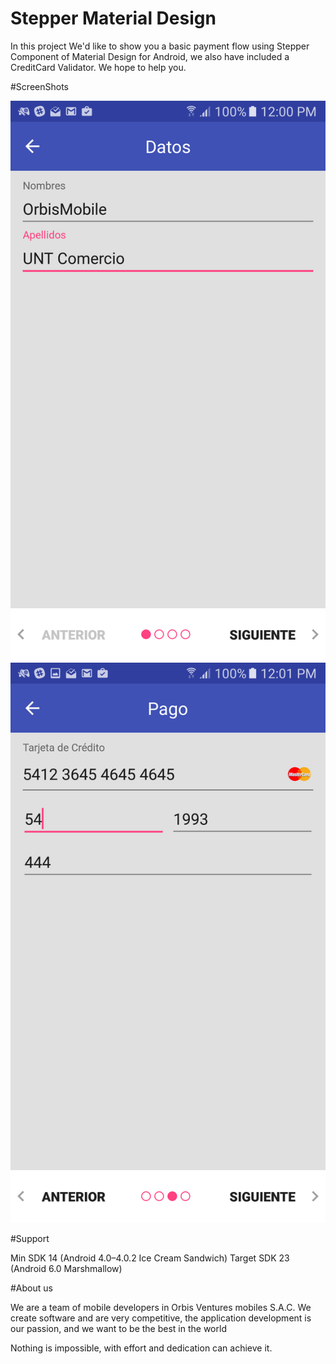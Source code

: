 # Stepper Material Design

In this project We'd like to show you a basic payment flow using Stepper Component of Material Design for Android, we also have included a CreditCard Validator. We hope to help you.


#ScreenShots

![Image of OrbisMobile](Screenshots/screenshot1.png)
![Image of OrbisMobile](Screenshots/screenshot2.png)


#Support

Min SDK
14 (Android 4.0–4.0.2 Ice Cream Sandwich)
Target SDK
23 (Android 6.0 Marshmallow)

#About us

We are a team of mobile developers in Orbis Ventures mobiles S.A.C.
We create software and are very competitive, the application development is our passion, and we want to be the best in the world

Nothing is impossible, with effort and dedication can achieve it.



